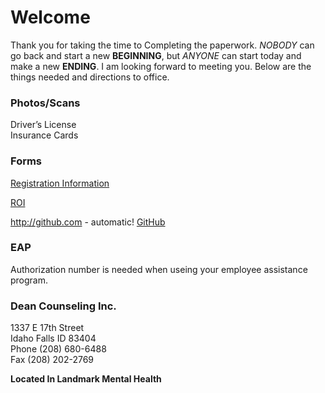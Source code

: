 # Welcome

Thank you for taking the time to Completing the paperwork.  *NOBODY* can go back and start a new **BEGINNING**, but *ANYONE* can start today and make a new **ENDING**.  I am looking forward to meeting you. Below are the things needed and directions to office.

### Photos/Scans

> 
Driver’s License     
Insurance Cards    
>    
 
### Forms
    
>

[Registration Information](./dcitd.github.io/Registration.html) 

[ROI](https://dcitd.github.io/ROI.html)

http://github.com - automatic!
[GitHub](http://github.com)

>    

### EAP

> 
Authorization number is needed when useing your employee assistance program.
> 

### Dean Counseling Inc.   
1337 E 17th Street   
Idaho Falls ID 83404      
Phone (208) 680-6488    
Fax (208) 202-2769   

**Located In Landmark Mental Health**
